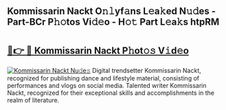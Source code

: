 ## Kommissarin Nackt O𝚗𝚕yf𝚊ns L𝚎a𝚔ed N𝚞𝚍es - Part-BCr P𝚑𝚘tos Vi𝚍𝚎o - H𝚘𝚝 Part L𝚎a𝚔s htpRM

# <h2><a href="http://kf52ao.oniu.top/?m=Kommissarin+Nackt">🔗👉 🔴 Kommissarin Nackt P𝚑ot𝚘𝚜 V𝚒d𝚎o</a></h2>

[![Kommissarin Nackt Nu𝚍e𝚜](https://i.imgur.com/0qMVB7G.gif)](http://kf52ao.oniu.top/?m=Kommissarin+Nackt)
Digital trendsetter Kommissarin Nackt, recognized for publishing dance and lifestyle material, consisting of performances and vlogs on social media. Talented writer Kommissarin Nackt, recognized for their exceptional skills and accomplishments in the realm of literature.  
